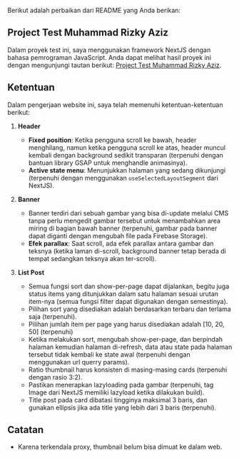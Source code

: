 Berikut adalah perbaikan dari README yang Anda berikan:

## Project Test Muhammad Rizky Aziz

Dalam proyek test ini, saya menggunakan framework NextJS dengan bahasa pemrograman JavaScript. Anda dapat melihat hasil proyek ini dengan mengunjungi tautan berikut: [Project Test Muhammad Rizky Aziz](https://project-test-muhammad-rizky-aziz.vercel.app/).

## Ketentuan

Dalam pengerjaan website ini, saya telah memenuhi ketentuan-ketentuan berikut:

1. **Header**

   - **Fixed position**: Ketika pengguna scroll ke bawah, header menghilang, namun ketika pengguna scroll ke atas, header muncul kembali dengan background sedikit transparan (terpenuhi dengan bantuan library GSAP untuk menghandle animasinya).
   - **Active state menu**: Menunjukkan halaman yang sedang dikunjungi (terpenuhi dengan menggunakan `useSelectedLayoutSegment` dari NextJS).

2. **Banner**

   - Banner terdiri dari sebuah gambar yang bisa di-update melalui CMS tanpa perlu mengedit gambar tersebut untuk menambahkan area miring di bagian bawah banner (terpenuhi, gambar pada banner dapat diganti dengan mengubah file pada Firebase Storage).
   - **Efek parallax**: Saat scroll, ada efek parallax antara gambar dan teksnya (ketika laman di-scroll, background banner tetap berada di tempat sedangkan teksnya akan ter-scroll).

3. **List Post**
   - Semua fungsi sort dan show-per-page dapat dijalankan, begitu juga status items yang ditunjukkan dalam satu halaman sesuai urutan item-nya (semua fungsi filter dapat digunakan dengan semestinya).
   - Pilihan sort yang disediakan adalah berdasarkan terbaru dan terlama saja (terpenuhi).
   - Pilihan jumlah item per page yang harus disediakan adalah [10, 20, 50] (terpenuhi)
   - Ketika melakukan sort, mengubah show-per-page, dan berpindah halaman kemudian halaman di-refresh, data atau state pada halaman tersebut tidak kembali ke state awal (terpenuhi dengan menggunakan url querry params).
   - Ratio thumbnail harus konsisten di masing-masing cards (terpenuhi dengan rasio 3:2).
   - Pastikan menerapkan lazyloading pada gambar (terpenuhi, tag Image dari NextJS memiliki lazyload ketika dilakukan build).
   - Title post pada card dibatasi tingginya maksimal 3 baris, dan gunakan ellipsis jika ada title yang lebih dari 3 baris (terpenuhi).

## Catatan

- Karena terkendala proxy, thumbnail belum bisa dimuat ke dalam web.
